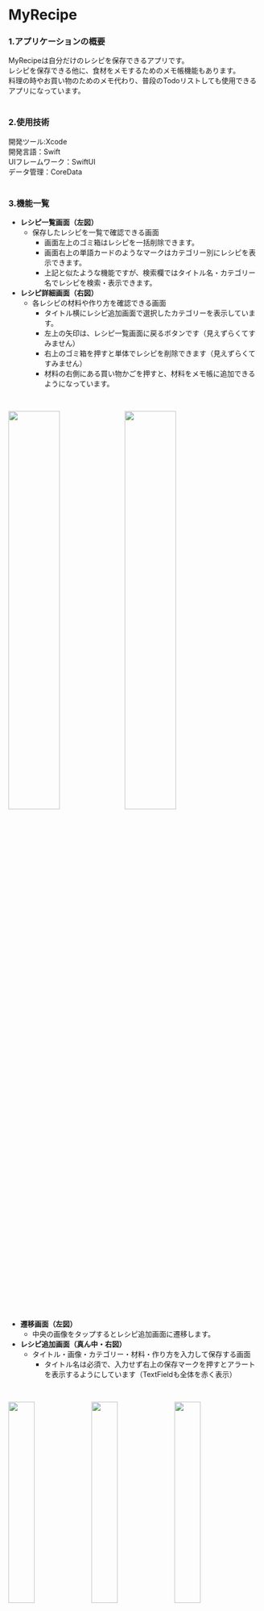# MyRecipe
### 1.アプリケーションの概要
MyRecipeは自分だけのレシピを保存できるアプリです。</br>
レシピを保存できる他に、食材をメモするためのメモ帳機能もあります。</br>
料理の時やお買い物のためのメモ代わり、普段のTodoリストしても使用できるアプリになっています。</br>
</br>
### 2.使用技術
開発ツール:Xcode</br>
開発言語：Swift</br>
UIフレームワーク：SwiftUI</br>
データ管理：CoreData</br>
</br>
### 3.機能一覧
- **レシピ一覧画面（左図）**
    - 保存したレシピを一覧で確認できる画面
        - 画面左上のゴミ箱はレシピを一括削除できます。
        - 画面右上の単語カードのようなマークはカテゴリー別にレシピを表示できます。
        - 上記と似たような機能ですが、検索欄ではタイトル名・カテゴリー名でレシピを検索・表示できます。
- **レシピ詳細画面（右図）**
    - 各レシピの材料や作り方を確認できる画面
        - タイトル横にレシピ追加画面で選択したカテゴリーを表示しています。
        - 左上の矢印は、レシピ一覧画面に戻るボタンです（見えずらくてすみません）
        - 右上のゴミ箱を押すと単体でレシピを削除できます（見えずらくてすみません）
        - 材料の右側にある買い物かごを押すと、材料をメモ帳に追加できるようになっています。
</br>
<p>
<img src="https://user-images.githubusercontent.com/123617091/232994652-bceb8556-c986-49dc-b9ee-3f43c19368d8.png" width="45%" />
<img src="https://user-images.githubusercontent.com/123617091/232995868-7b6fb0ad-0b72-44f2-986a-08e6b63815bb.png" width="45%" />
</p>
</br>

- **遷移画面（左図）**
    - 中央の画像をタップするとレシピ追加画面に遷移します。
- **レシピ追加画面（真ん中・右図）**
    - タイトル・画像・カテゴリー・材料・作り方を入力して保存する画面
        - タイトル名は必須で、入力せず右上の保存マークを押すとアラートを表示するようにしています（TextFieldも全体を赤く表示）

</br>
<p>
<img src="https://user-images.githubusercontent.com/123617091/233000631-2daead71-a9ed-42d9-8332-d0030366b220.png" width="32%" />
<img src="https://user-images.githubusercontent.com/123617091/233000785-e93ba4c1-5615-4e22-84e1-0fb0e0265ad1.png" width="32%" />
<img src="https://user-images.githubusercontent.com/123617091/233000941-ace8a2c7-63ce-4564-9628-bae5706f3663.png" width="32%" />
</p>
</br>

- **メモ一覧画面（左図・真ん中）**
    - 追加したメモを一覧で確認できる画面
        - タスクが一つもない場合は、画像を表示しています。
        - 右上のゴミ箱を押すとタスクを一括削除できます。
        - 単体で削除したい場合は、タスクを横スワイプして削除できます。
        - 右下のプラスマークを押すことで、追加画面が表示されます。
- **メモ追加画面（右図）**
    - タスクを入力し保存する画面

</br>
<p>
<img src="https://user-images.githubusercontent.com/123617091/233003632-3ad3575a-a97e-4efb-acf1-056d1bb8d6bf.png" width="32%" />
<img src="https://user-images.githubusercontent.com/123617091/233004771-7ce8171d-0b90-4810-8cfd-6bf3d2d6c288.png" width="32%" />
<img src="https://user-images.githubusercontent.com/123617091/233004925-4907d02c-23ea-4f5d-b2c2-421468e30b6e.png" width="32%" />
</p>

